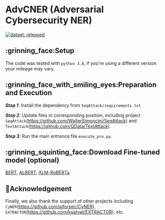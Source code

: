# AdvCNER (Adversarial Cybersecurity NER)

[![dataet: released](https://img.shields.io/badge/dataset-released-green.svg)](https://github.com/JiangTianJason/AdvCNER/SeqAttack/datasets/mitre)

## :grinning_face:Setup
The code was tested with `python 3.8`, if you're using a different version your mileage may vary.

## :grinning_face_with_smiling_eyes:Preparation and Execution
***Step 1***: Install the dependency from `SeqAttack/requirements.txt`

***Step 2***: Update files in corresponding position, including project `SeqAttack`(https://github.com/WalterSimoncini/SeqAttack) and `TextAttack`(https://github.com/QData/TextAttack).

***Step 3***: Run the main entrance file `execute_pro.py`.

## :grinning_squinting_face:Download Fine-tuned model (optional)
[BERT](https://drive.google.com/drive/folders/1044-PVu4hyG-Vz0MCvACJd2JRz5SvAgS?usp=sharing), [ALBERT](https://drive.google.com/drive/folders/12h3e0oXr95-3GK0Og0u4VLYjZqz0wYzf?usp=sharing), [XLM-RoBERTa](https://drive.google.com/drive/folders/1vIFHu5_xlfsEMcbP8b-EfWHg3UxVkqTr?usp=sharing)

## :footprints:Acknowledgement
Finally, we also thank the support of other projects including `CyNER`(https://github.com/aiforsec/CyNER), `EXTRACTOR`(https://github.com/ksatvat/EXTRACTOR), etc.
